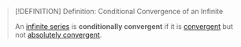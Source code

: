>[!DEFINITION] Definition: Conditional Convergence of an Infinite 
>
>An [infinite series](../Infinite%20Series.md) is **conditionally convergent** if it is [convergent](Convergence%20of%20an%20Infinite%20Series.md) but not [absolutely convergent](Absolute%20Convergence%20of%20Infinite%20Series.md).